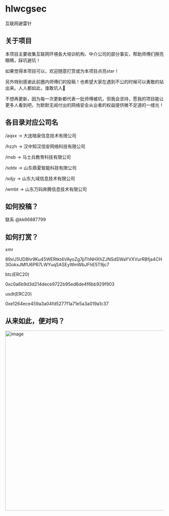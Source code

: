 # hlwcgsec

互联网避雷针

## 关于项目

本项目主要收集互联网环境各大培训机构、中介公司的部分事实，帮助师傅们擦亮眼睛，踩坑避坑！

如果觉得本项目可以，欢迎随意打赏或为本项目点亮star！

另外特别感谢此前圈内师傅们的投稿！也希望大家在遇到不公的时候可以勇敢的站出来。人人都如此，谁敢坑人💪

不想再更新，因为每一次更新都代表一批师傅被坑，但我会坚持，愿我的项目能让更多人看到吧，为默默无闻付出的网络安全从业者的权益提供微不足道的一缕光！

## 各目录对应公司名

/aqxx -> 大连暗泉信息技术有限公司

/hzzh -> 汉中知汉信安网络科技有限公司

/msb -> 马士兵教育科技有限公司 

/sddx -> 山东鼎夏智能科技有限公司

/sdjy -> 山东九域信息技术有限公司

/wmbt -> 山东万码奔腾信息技术有限公司

## 如何投稿？

联系 @kk66887799

## 如何打赏？
xmr

89xU5UD8hr9Ku45WERtkt4VAyoZg7pThNHXhZJNSdSWaYVXVurRBfja4CH3GokxJMfU6PR7LWYuqSASEyWmWbJFhE5T9jc7

btc(ERC20)

0xc0a6b9d3d214dece9722b95ed6de4f6bb929f903

usdt(ERC20)

0xe1264ece459a3a04fd5277f1a71e5a3a019a1c37

## 从来如此，便对吗？

<img width="571" alt="image" src="https://github.com/ikashd121/hlwcgsec/assets/140723948/2e3dae5b-5a1a-48d0-b58c-fcaf874f6f6a">

